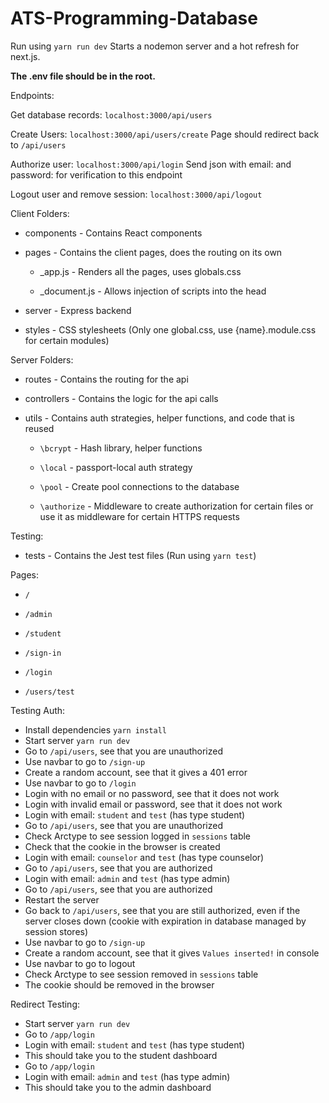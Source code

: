 # ATS-Programming-Database

Run using `yarn run dev`
Starts a nodemon server and a hot refresh for next.js.

**The .env file should be in the root.**

Endpoints:

Get database records:
`localhost:3000/api/users`

Create Users:
`localhost:3000/api/users/create`
Page should redirect back to `/api/users`

Authorize user:
`localhost:3000/api/login`
Send json with email: and password: for verification to this endpoint

Logout user and remove session:
`localhost:3000/api/logout`

Client Folders:

- components - Contains React components

- pages - Contains the client pages, does the routing on its own

  - \_app.js - Renders all the pages, uses globals.css

  - \_document.js - Allows injection of scripts into the head

- server - Express backend

- styles - CSS stylesheets (Only one global.css, use {name}.module.css for certain modules)

Server Folders:

- routes - Contains the routing for the api

- controllers - Contains the logic for the api calls

- utils - Contains auth strategies, helper functions, and code that is reused

  - `\bcrypt` - Hash library, helper functions

  - `\local` - passport-local auth strategy

  - `\pool` - Create pool connections to the database

  - `\authorize` - Middleware to create authorization for certain files or use it as middleware for certain HTTPS requests

Testing:

- tests - Contains the Jest test files (Run using `yarn test`)

Pages:

- `/`

- `/admin`

- `/student`

- `/sign-in`

- `/login`

- `/users/test`

Testing Auth:

- Install dependencies `yarn install`
- Start server `yarn run dev`
- Go to `/api/users`, see that you are unauthorized
- Use navbar to go to `/sign-up`
- Create a random account, see that it gives a 401 error
- Use navbar to go to `/login`
- Login with no email or no password, see that it does not work
- Login with invalid email or password, see that it does not work
- Login with email: `student` and `test` (has type student)
- Go to `/api/users`, see that you are unauthorized
- Check Arctype to see session logged in `sessions` table
- Check that the cookie in the browser is created
- Login with email: `counselor` and `test` (has type counselor)
- Go to `/api/users`, see that you are authorized
- Login with email: `admin` and `test` (has type admin)
- Go to `/api/users`, see that you are authorized
- Restart the server
- Go back to `/api/users`, see that you are still authorized, even if the server closes down (cookie with expiration in database managed by session stores)
- Use navbar to go to `/sign-up`
- Create a random account, see that it gives `Values inserted!` in console
- Use navbar to go to logout
- Check Arctype to see session removed in `sessions` table
- The cookie should be removed in the browser

Redirect Testing:

- Start server `yarn run dev`
- Go to `/app/login`
- Login with email: `student` and `test` (has type student)
- This should take you to the student dashboard
- Go to `/app/login`
- Login with email: `admin` and `test` (has type admin)
- This should take you to the admin dashboard
